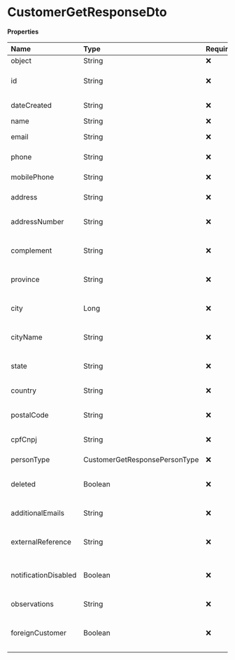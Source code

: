 # CustomerGetResponseDto

**Properties**

| Name                 | Type                          | Required | Description                                  |
| :------------------- | :---------------------------- | :------- | :------------------------------------------- |
| object               | String                        | ❌       | Object type                                  |
| id                   | String                        | ❌       | Unique customer identifier                   |
| dateCreated          | String                        | ❌       | Customer creation date                       |
| name                 | String                        | ❌       | Client name                                  |
| email                | String                        | ❌       | Customer email                               |
| phone                | String                        | ❌       | Customer phone                               |
| mobilePhone          | String                        | ❌       | Customer cell phone                          |
| address              | String                        | ❌       | Customer address                             |
| addressNumber        | String                        | ❌       | Customer address number                      |
| complement           | String                        | ❌       | Customer address complement                  |
| province             | String                        | ❌       | Customer address neighborhood                |
| city                 | Long                          | ❌       | Unique city identifier in Asaas              |
| cityName             | String                        | ❌       | City of customer address                     |
| state                | String                        | ❌       | Customer address status                      |
| country              | String                        | ❌       | Customer country                             |
| postalCode           | String                        | ❌       | Customer address zip code                    |
| cpfCnpj              | String                        | ❌       | Customer CPF or CNPJ                         |
| personType           | CustomerGetResponsePersonType | ❌       | Kind of person                               |
| deleted              | Boolean                       | ❌       | Indicates whether it is a deleted client     |
| additionalEmails     | String                        | ❌       | Additional customer emails                   |
| externalReference    | String                        | ❌       | External customer reference                  |
| notificationDisabled | Boolean                       | ❌       | Indicates whether notifications are disabled |
| observations         | String                        | ❌       | Customer Observations                        |
| foreignCustomer      | Boolean                       | ❌       | Indicates if it's non-brazilian customer     |

<!-- This file was generated by liblab | https://liblab.com/ -->
